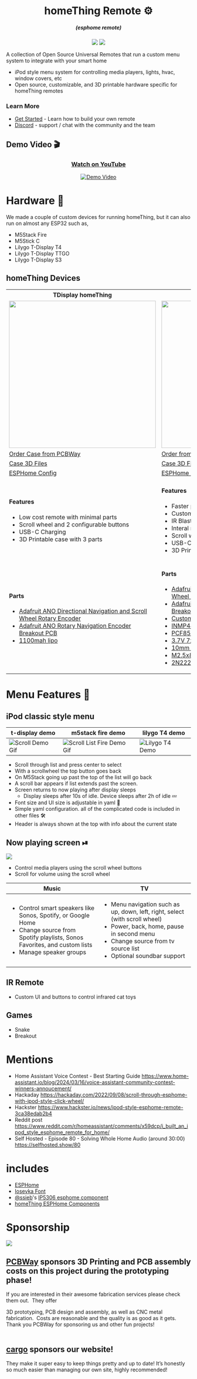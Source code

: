 
<h1 align = "center">homeThing Remote ⚙️</h1>
<h5 align = "center">(esphome remote)</h1>
<p align="center">
<a href="https://github.com/landonr/esphome-remote/stargazers"><img src="https://img.shields.io/github/stars/landonr/esphome-remote?style=for-the-badge"/></a>
<a href="https://discord.gg/BX6ZtGKHTy"><img src="https://img.shields.io/discord/1021434469917413498?style=for-the-badge"/></a>
</p>

A collection of Open Source Universal Remotes that run a custom menu system to integrate with your smart home

- iPod style menu system for controlling media players, lights, hvac, window covers, etc
- Open source, customizable, and 3D printable hardware specific for homeThing remotes

### Learn More
 - [Get Started](GettingStarted.md) - Learn how to build your own remote
 - [Discord](https://discord.gg/BX6ZtGKHTy) - support / chat with the community and the team
 
## Demo Video 🎬
<div align="center">
	<a href="https://youtu.be/5bx5w-n5c0Y">
		<h3>Watch on YouTube</h3>
		<img src="https://img.youtube.com/vi/5bx5w-n5c0Y/0.jpg" alt="Demo Video" />
	</a>
</div>

# Hardware 💪

We made a couple of custom devices for running homeThing, but it can also run on almost any ESP32 such as,
- M5Stack Fire
- M5Stick C
- Lilygo T-Display T4
- Lilygo T-Display TTGO
- Lilygo T-Display S3

## homeThing Devices
<table>
  <tr>
    <th>TDisplay homeThing</th>
    <th><a href="https://github.com/landonr/homeThing/tree/main/Case%20Design/tdisplay-s3">TDisplay S3 homeThing</a></th>
  </tr>
  <tr>
    <td><img src="https://github.com/landonr/homeThing/assets/2607659/4054f110-6d8d-4764-8aab-d7287209cb47" width="400"/></td>
    <td><img src="https://github.com/landonr/homeThing/assets/2607659/b19a5b39-b0dd-4bac-9803-df9a452ab56b" width="400"/></td>

  </tr>
  <tr>
    <td><a href="https://www.pcbway.com/project/shareproject/homeThing_V1_3_e3572f8f.html">Order Case from PCBWay</a></td>
    <td>
      <a href="https://www.pcbway.com/project/shareproject/homeThing_S3_2b3ac3ac.html">Order from PCBWay</a>
    </td>
  </tr>
  <tr>
    <td><a href="https://github.com/landonr/homeThing/tree/main/Case%20Design">Case 3D Files</a></td>
    <td><a href="https://github.com/landonr/homeThing/tree/main/Case%20Design">Case 3D Files</a></td>
  </tr>
  <tr>
    <td><a href="tdisplay-ipod.yaml">ESPHome Config</a></td>
    <td><a href="tdisplay-s3.yaml">ESPHome Config</a></td>
  </tr>
  <tr>
  	<td>
	<h4>Features</h4>
	<ul>
	<li>Low cost remote with minimal parts</li>
	<li>Scroll wheel and 2 configurable buttons</li>
	<li>USB-C Charging</li>
	<li>3D Printable case with 3 parts</li>
	</ul>
	</td>
  	<td>
	<h4>Features</h4>
	<ul>
	<li>Faster processor and larger display</li>
	<li>Custom PCB for easier setup</li>
	<li>IR Blaster for controlling infrared devices</li>
	<li>Interal microphone for Voice Assistant</li>
	<li>Scroll wheel and 5 configurable buttons</li>
	<li>USB-C Charging</li>
	<li>3D Printable case with 2 parts</li>
	</ul>
	</td>
  </tr>
  <tr>
  	<td>
	<h4>Parts</h4>
	<ul>
	<li><a href="https://www.adafruit.com/product/5001">Adafruit ANO Directional Navigation and Scroll Wheel Rotary Encoder</a></li>
	<li><a href="https://www.adafruit.com/product/5221">Adafruit ANO Rotary Navigation Encoder Breakout PCB</a></li>
	<li><a href="https://leeselectronic.com/en/product/88345-battery-rechargeable-li-poly-37v-1100mah-jst-zh.html">1100mah lipo</a></li>
	</ul>
	</td>
  	<td>
	<h4>Parts</h4>
	<ul>
	<li><a href="https://www.adafruit.com/product/5001">Adafruit ANO Directional Navigation and Scroll Wheel Rotary Encoder</a></li>
	<li><a href="https://www.adafruit.com/product/5221">Adafruit ANO Rotary Navigation Encoder Breakout PCB</a></li>
	<li><a href="https://www.adafruit.com/product/5221">Custom PCB</a></li>
	<li><a href="https://www.aliexpress.us/item/32962426410.html">INMP441 Microphone</a></li>
	<li><a href="https://leeselectronic.com/en/product/71446-ic-i-o-expander-for-i2c-8bit-pcf8574p.html">PCF8574 GPIO Extender</a></li>
	<li><a href="https://www.aliexpress.com/item/32835179410.html">3.7V 7x20x50mm 700mAh Lipo</a></li>
	<li><a href="https://leeselectronic.com/en/product/31231-tack-switch-6x6x10mm.html">10mm Push Button</a></li>
	<li><a href="https://leeselectronic.com/en/product/6049-6049BOLTM25100PCS.html">M2.5x8mm screws</a></li>
	<li><a href="https://leeselectronic.com/qc/product/7174-7174TRANSISTOR2N2222MPS2222ANPN5.html">2N2222 Transistor</a></li>
	</ul>
	</td>
  </tr>
</table>

# Menu Features 📝
## iPod classic style menu 
|t-display demo|m5stack fire demo|lilygo T4 demo|
|--|--|--|
|![Scroll Demo Gif](docs/scrollListSelectTDisplay.gif)|![Scroll List Fire Demo Gif](docs/m5stackFireDemo.gif)|![Lilygo T4 Demo](docs/t4Demo.gif)

- Scroll through list and press center to select
- With a scrollwheel the top button goes back
- On M5Stack going up past the top of the list will go back
- A scroll bar appears if list extends past the screen. 
- Screen returns to now playing after display sleeps
    - Display sleeps after 10s of idle. Device sleeps after 2h of idle 💤
- Font size and UI size is adjustable in yaml 🔨
- Simple yaml configuration. all of the complicated code is included in other files 🛠
- Header is always shown at the top with info about the current state

## Now playing screen ⏯
<img src="docs/nowPlayingOverlay.png"/>
<ul>
<li>Control media players using the scroll wheel buttons</li>
<li>Scroll for volume using the scroll wheel</li>
</ul>

|Music|TV|
|--|--|
|<ul><li>Control smart speakers like Sonos, Spotify, or Google Home</li><li>Change source from Spotify playlists, Sonos Favorites, and custom lists</li><li>Manage speaker groups</li></ul>|<ul><li>Menu navigation such as up, down, left, right, select (with scroll wheel)</li><li>Power, back, home, pause in second menu</li><li>Change source from tv source list</li><li>Optional soundbar support</li></ul>|

## IR Remote
<ul>
<li>Custom UI and buttons to control infrared cat toys</li>
</ul>

## Games
<ul>
<li>Snake</li>
<li>Breakout</li>
</ul>


# Mentions
- Home Assistant Voice Contest - Best Starting Guide https://www.home-assistant.io/blog/2024/03/16/voice-assistant-community-contest-winners-annoucement/
- Hackaday https://hackaday.com/2022/09/08/scroll-through-esphome-with-ipod-style-click-wheel/
- Hackster https://www.hackster.io/news/ipod-style-esphome-remote-3ca38edab2b4
- Reddit post https://www.reddit.com/r/homeassistant/comments/x59dcp/i_built_an_ipod_style_esphome_remote_for_home/
- Self Hosted - Episode 80 - Solving Whole Home Audio (around 30:00) https://selfhosted.show/80 

# includes
- <a href="https://esphome.io/">ESPHome</a>
- <a href="https://github.com/be5invis/Iosevka">Iosevka Font</a>
- [@ssieb](https://github.com/ssieb)'s <a href="https://github.com/ssieb/custom_components/tree/master/components/ip5306">IP5306 esphome component</a>
- <a href="https://github.com/landonr/esphome-components">homeThing ESPHome Components</a>

# Sponsorship

<img src="https://freight.cargo.site/w/800/i/a931690205c27162476213b8bcc171585aad9d84d65cdc121ca425e813114121/0x0.png" data-caption="PCBWay Logo" data-no-zoom="">

## [PCBWay](https://pcbway.com/g/Xymq6O "PCBWay") sponsors 3D Printing and PCB assembly costs on this project during the prototyping phase! 
If you are interested in their awesome fabrication services please check them out.&nbsp; They offer 

3D prototyping,&nbsp;PCB design and assembly, as well as CNC metal fabrication.&nbsp; Costs are reasonable and the quality is as good as it gets.&nbsp; Thank you PCBWay for sponsoring us and other fun projects!<br><br>

## [cargo](https://cargo.site/ "cargo.site") sponsors our website!

They make it super easy to keep things pretty and up to date! It’s honestly so much easier than managing our own site, highly recommended!
